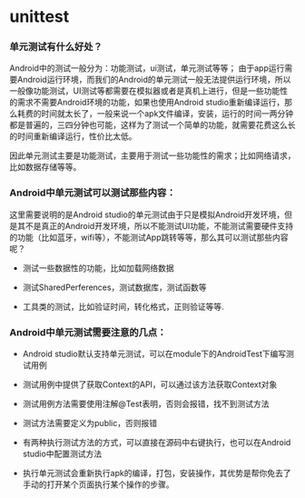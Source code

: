 # unittest

### 单元测试有什么好处？

Android中的测试一般分为：功能测试，ui测试，单元测试等等； 
由于app运行需要Android运行环境，而我们的Android的单元测试一般无法提供运行环境，所以一般像功能测试，UI测试等都需要在模拟器或者是真机上进行，但是一些功能性的需求不需要Android环境的功能，如果也使用Android studio重新编译运行，那么耗费的时间就太长了，一般来说一个apk文件编译，安装，运行的时间一两分钟都是普遍的，三四分钟也可能，这样为了测试一个简单的功能，就需要花费这么长的时间重新编译运行，性价比太低。

因此单元测试主要是功能测试，主要用于测试一些功能性的需求；比如网络请求，比如数据存储等等。


### Android中单元测试可以测试那些内容：

这里需要说明的是Android studio的单元测试由于只是模拟Android开发环境，但是其不是真正的Android开发环境，所以不能测试UI功能，不能测试需要硬件支持的功能（比如蓝牙，wifi等），不能测试App跳转等等，那么其可以测试那些内容呢？

- 测试一些数据性的功能，比如加载网络数据

- 测试SharedPerferences，测试数据库，测试函数等

- 工具类的测试，比如验证时间，转化格式，正则验证等等.


### Android中单元测试需要注意的几点：

- Android studio默认支持单元测试，可以在module下的AndroidTest下编写测试用例

- 测试用例中提供了获取Context的API，可以通过该方法获取Context对象

- 测试用例方法需要使用注解@Test表明，否则会报错，找不到测试方法

- 测试方法需要定义为public，否则报错

- 有两种执行测试方法的方式，可以直接在源码中右键执行，也可以在Android studio中配置测试方法

- 执行单元测试会重新执行apk的编译，打包，安装操作，其优势是帮你免去了手动的打开某个页面执行某个操作的步骤。
